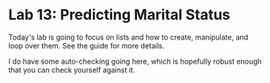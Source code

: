 # Lab 13: Predicting Marital Status

Today's lab is going to focus on lists and how to create, manipulate, and loop over them. See the guide for more details.

I do have some auto-checking going here, which is hopefully robust enough that you can check yourself against it.
